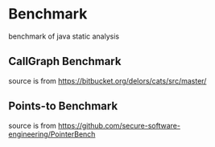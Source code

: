 # Benchmark

benchmark of java static analysis

## CallGraph Benchmark 

source is from https://bitbucket.org/delors/cats/src/master/

## Points-to Benchmark

source is from https://github.com/secure-software-engineering/PointerBench